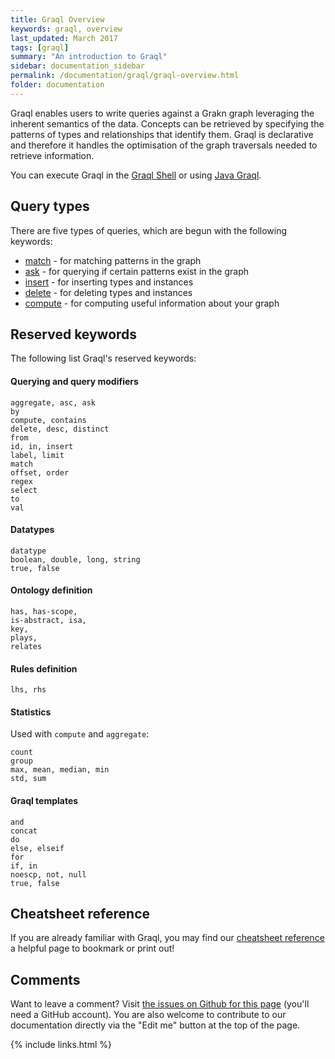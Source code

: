```yaml
---
title: Graql Overview
keywords: graql, overview
last_updated: March 2017
tags: [graql]
summary: "An introduction to Graql"
sidebar: documentation_sidebar
permalink: /documentation/graql/graql-overview.html
folder: documentation
---
```


Graql enables users to write queries against a Grakn graph leveraging the inherent semantics of the data. Concepts can be retrieved by specifying the patterns of types and relationships that identify them. Graql is declarative and therefore it handles the optimisation of the graph traversals needed to retrieve information.

You can execute Graql in the [Graql Shell](graql-shell.html) or using [Java
Graql](../developing-with-java/java-graql.html).

## Query types

There are five types of queries, which are begun with the following keywords:  
- [match](match-queries.html) - for matching patterns in the graph  
- [ask](ask-queries.html) - for querying if certain patterns exist in the graph  
- [insert](insert-queries.html) - for inserting types and instances  
- [delete](delete-queries.html) - for deleting types and instances    
- [compute](compute-queries.html) - for computing useful information about your graph

## Reserved keywords

The following list Graql's reserved keywords:

#### Querying and query modifiers

```graql
aggregate, asc, ask
by
compute, contains
delete, desc, distinct
from
id, in, insert
label, limit
match
offset, order
regex
select
to
val
```

#### Datatypes

```graql
datatype
boolean, double, long, string
true, false
```

#### Ontology definition

```graql
has, has-scope, 
is-abstract, isa, 
key,
plays,
relates
```

#### Rules definition

```graql
lhs, rhs
```

#### Statistics 
Used with `compute` and `aggregate`:

```graql
count
group
max, mean, median, min
std, sum
```

#### Graql templates

```graql-template
and
concat
do
else, elseif
for
if, in
noescp, not, null
true, false
```

## Cheatsheet reference
If you are already familiar with Graql, you may find our [cheatsheet reference](graql-cheatsheet.html) a helpful page to bookmark or print out!

## Comments
Want to leave a comment? Visit <a href="https://github.com/graknlabs/docs/issues/42" target="_blank">the issues on Github for this page</a> (you'll need a GitHub account). You are also welcome to contribute to our documentation directly via the "Edit me" button at the top of the page.


{% include links.html %}

